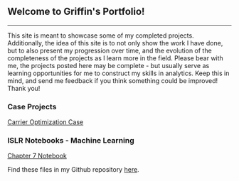 ## Welcome to Griffin's Portfolio! 
-----

This site is meant to showcase some of my completed projects. Additionally, the idea of this site is to not only show the work I have done, but to also present my progression over time, and the evolution of the completeness of the projects as I learn more in the field. Please bear with me, the projects posted here may be complete - but usually serve as learning opportunities for me to construct my skills in analytics. Keep this in mind, and send me feedback if you think something could be improved! Thank you!


### Case Projects

[Carrier Optimization Case](/PluvioProject/index.md)


### ISLR Notebooks - Machine Learning

[Chapter 7 Notebook](/ISLRch7/index.md)






Find these files in my Github repository [here](https://github.com/griffinsalyer/griffinsalyer.github.io).

